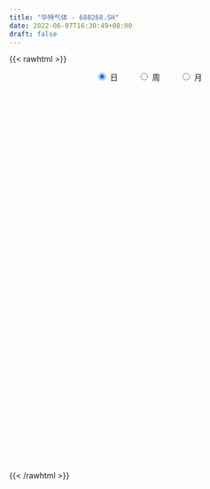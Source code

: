 ```yaml
---
title: "华特气体 - 688268.SH"
date: 2022-06-07T16:30:49+08:00
draft: false
---
```

{{< rawhtml >}}
    <div style="text-align: center">
        <label style="padding: 1rem;"><input style="margin-right: .5rem" type="radio" name="period" value="D" checked onclick="period_change(this)">日</label>
        <label style="padding: 1rem;"><input style="margin-right: .5rem" type="radio" name="period" value="W" onclick="period_change(this)">周</label>
        <label style="padding: 1rem;"><input style="margin-right: .5rem" type="radio" name="period" value="M" onclick="period_change(this)">月</label>
    </div>
    <div id="chart" style="height: 700px;"></div> 
    <script type="text/javascript">
        const D_v = [59624.97,86139.08,85617.58,109142.79,86610.8,77736.8,73186.37,72108.08,76529.94,66230.37,71259.37,61874.4,89964.42,90865.29,62637.31,46299.03,38509.21,42704.49,38442.72,38042.08,30542.4,38742.37,31007.19,35250.58,33314.17,31415.68,68686.22,64494.24,47045.8,40527.99,50850.26,44501.65,63375.93,45544.74,62690.97,67510.0,42919.37,59009.82,39311.47,50793.22,49465.23,54875.5,52438.51,26360.06,27487.31,25220.71,40188.43,23655.01,29164.43,15310.73,12086.04,22588.32,24970.13,37233.82,40632.18,30949.53,25808.12,18210.7,23735.22,20183.1,32754.67,32575.34,25336.96,19568.58,17061.06,12752.28,15538.43,11346.44,10906.17,21213.39,39242.92,21414.62,24244.8,15861.49,14066.78,10813.09,11617.44,8829.24,17601.93,13464.85,10887.37,15127.68,18256.9,11003.25,13849.52,21347.17,12181.12,21786.08,25397.17,12645.23,13514.81,17416.7,15747.56,13872.91,17522.18,16678.09,19220.91,20075.3,22195.07,14234.98,12987.84,14251.94,9669.71,8021.34,9464.1,10829.06,8520.08,8006.61,9101.32,7488.83,8232.87,8492.23,21286.16,15321.18,20799.25,12983.4,12983.37,21878.29,35477.19,19625.06,17216.54,9293.27,11283.92,9663.39,15343.64,9787.14,8044.85,6499.15,9953.81,10482.46,8487.37,7805.38,8312.57,8763.72,7632.47,16146.66,9358.25,8762.2,10353.7,6305.98,10029.28,8835.66,7014.25,5918.48,7692.49,12625.94,11296.03,7208.84,12507.33,9417.67,7143.0,7549.68,8838.7,10224.08,11826.11,7039.56,12082.77,10780.13,10410.23,11852.99,8911.38,7459.47,10378.12,10369.06,11915.6,27379.03,35493.6,28854.8,32788.22,17647.5,22383.58,16974.93,15551.38,15716.67,16831.93,9376.89,10794.93,7181.85,7258.99,6604.81,11704.97,12812.6,7848.47,6791.71,9190.2,15507.93,11692.33,13389.61,12288.19,10648.26,9631.72,7950.9,8833.38,16443.97,9087.03,10731.75,19171.99,12413.61,15043.62,18901.5,25638.57,29471.36,19951.54,11851.45,6801.54,7502.22,5197.55,5940.62,16221.94,12605.7,5842.79,7440.82,4923.27,7563.0,3286.88,13125.49,12009.11,12705.4,7919.81,7223.79,5407.4,5605.05,7007.72,3924.9,5486.09,4261.16,8417.68,9018.68,4953.22,10237.16,7144.63,14785.81,19520.34,13193.8,12147.93,7381.43,8809.95,8102.72,4357.57,3671.1,4305.28,6349.78,4603.33,6668.36,7494.81,6074.86,5244.76,6113.15,5544.26,6797.45,5117.95,21551.7,20434.4,21869.55,35595.45,23941.9,13083.61,13262.89,21513.97,14709.63,13175.18,12499.65,12633.49,13243.32,16422.85,30471.92,36540.6,35548.46,18844.3,29250.58,14321.67,14227.1,17770.16,14272.17,22645.67,22636.59,18994.0,17836.93,25473.4,26520.85,25065.94,19613.97,22582.51,20931.41,13041.97,11921.78,11920.6,13989.43,12498.05,17362.42,39710.09,26730.75,35827.93,51281.88,35516.35,45361.53,40123.77,39799.92,36695.15,29016.3,22056.97,20804.01,20376.48,20062.59,15910.8,19813.56,22351.32,13704.96,27975.21,16289.44,24021.85,17772.72,12572.77,20514.91,15770.76,12853.51,13659.75,11735.3,18891.26,27596.93,15948.18,16254.56,10713.15,7970.52,8753.09,6106.41,21501.36,10736.44,11208.03,8226.56,11711.18,10461.84,11494.66,9709.98,8755.79,12972.73,6957.78,9529.94,9346.34,7078.05,6341.94,7210.86,8249.89,4612.0,9056.55,9247.09,8152.17,7647.36,23312.82,16266.48,10900.4,10521.91,10638.36,13909.46,8577.67,10905.21,19200.25,16227.92,23398.82,11319.22,15061.93,13863.22,15080.37,20981.12,12916.27,13961.33,16244.49,9286.51,9707.67,10380.63,19700.4,10788.01,9017.23,9201.12,13301.74,8968.69,12460.64,6427.67,6041.41,6262.72,8718.98,8741.24,7431.47,5404.98,10198.66,6335.03,39433.64,31230.07,13115.1,8038.06,14228.92,8341.54,8307.4,4848.87,5479.7,6889.99,11197.54,4371.73,7041.81,6620.75,8820.22,7998.53,6159.5,4644.84,3335.17,4325.8,5218.74,9269.26,7172.45,4718.56,4743.81,5535.42,2204.98,4686.51,4756.11,17594.63,7116.14,5138.6,5308.35,6015.35,8412.01,4472.78,2623.2,8721.0,16098.01,8221.49,9370.41,13682.52,10098.2,6988.53,21183.27,22559.66,50267.4,43911.16,49515.22,30374.06,22692.24,27982.08,28023.21,14866.26,19848.2,19201.5,16095.08,13202.57,19930.23,22103.99,15367.98,22136.79,18361.29,24259.37,11680.76,12096.8,14567.92,15328.22,15027.42,10599.63,9066.29,11979.98,17355.49,12203.91,6928.54,6509.12,9905.41,7601.12,5928.44,5769.37,8231.33,5422.4,4508.04,3420.55,6538.99,4879.08,11022.62,5737.55,6393.88,6247.12,12054.72,6501.21,6094.36,6187.2,9705.45,13579.54,7277.34,5591.6,4663.16,10440.12,6641.84,5549.34,4300.03,5281.12,11867.18,6396.9,5256.07,5150.25,5137.1,5787.99,5325.83,14471.74,51813.12,37054.12]
const D_histogram = [0.0,0.4837378917,1.7445429307,2.4382605773,2.4793450632,2.0410257713,1.7698273434,1.7405570615,1.4692876905,0.8995799338,0.5580046954,0.5611238578,0.9792358307,1.1106405938,0.7249002107,0.3111990606,-0.1539329353,-0.2621680964,-0.617791961,-0.8601730964,-1.1573082154,-1.6549810654,-1.7322013102,-1.8627258664,-1.8464558812,-1.6690901806,-0.9214429968,-0.3052762331,-0.0220181301,0.1162763264,0.4063609786,0.4646598664,0.7679579119,0.6564205283,1.2847787487,1.4080071076,1.4710805463,1.7559104004,1.661745422,1.8238550194,1.6782794489,0.6384737644,-0.9100412633,-1.9296199549,-2.3747543791,-2.5485155391,-2.2258375655,-2.0090855043,-2.2535205379,-2.289798135,-2.1687025631,-1.6095873311,-1.0434399771,-0.3112849093,0.2485712174,0.3501539061,0.4264106661,0.3554652689,-0.0875469418,-0.2897877472,-0.2826303468,-0.0405726236,-0.2707865042,-0.4601319752,-0.4769557586,-0.5279052016,-0.6869909728,-0.7201542973,-0.7903510495,-0.9510305739,-1.344179848,-1.7317281376,-1.6498847245,-1.4709240363,-1.2766879547,-1.0533464798,-0.8727617555,-0.679228412,-0.3610937424,-0.2730004153,-0.2558689463,-0.4015925562,-0.2706937413,-0.0658321051,0.1505481416,0.5137097536,0.646166975,0.8878973806,1.1259865985,1.1661422205,1.0168472205,1.0568126574,0.8528820316,0.5252502209,0.1271282804,-0.0444298068,-0.2882492603,-0.1708055323,0.1724090783,0.3553972447,0.3879890641,0.3147880713,0.2645518909,0.2352073428,0.2614409511,0.1118550245,0.021752287,-0.1176530427,-0.2765552095,-0.3315037013,-0.269796741,-0.2014099265,-0.2117342846,-0.3124891337,-0.0574115824,0.0807076509,0.2306309014,0.3770150957,0.80365663,0.9031286068,0.7053866521,0.5898528961,0.5848027369,0.5802866862,0.4818457632,0.3656110068,0.2639049893,0.1434884,0.03711326,-0.0109350115,-0.0575338606,-0.1887186959,-0.2290435342,-0.1887233263,-0.1167706483,0.067867587,0.1199337,0.2026897549,0.2852034281,0.2483560236,0.0455253435,-0.0083043575,-0.100557633,-0.157583786,-0.2351304085,-0.4709093419,-0.5594975304,-0.6341495806,-0.4464572779,-0.377570146,-0.2799610901,-0.3296489415,-0.369386206,-0.4829245995,-0.3523171304,-0.1934282765,0.092084772,0.2937294871,0.4539033197,0.3859235474,0.2254887778,0.180927254,0.1043409562,-0.0217260685,0.0729113346,0.3798886717,0.7468389193,1.1859620574,1.3082800688,1.2839017745,1.1250854515,0.8590491446,0.7056380009,0.6113829556,0.2661066229,-0.0818035673,-0.4435726132,-0.4443318006,-0.4621861352,-0.565347204,-0.4689442845,-0.6247766381,-0.6827760101,-0.6218902961,-0.6024976475,-0.2800944606,-0.0814229677,0.0569083834,-0.0031239544,-0.0145777091,-0.0696163655,-0.1776472555,-0.0779755963,0.0996076948,0.227781699,0.2526546487,0.405544641,0.3833979891,0.2416180557,0.224465286,0.3636715326,0.3866232249,0.1476387016,-0.0161400188,-0.1037372088,-0.170665696,-0.2405254329,-0.2448325641,-0.160043711,-0.2219641553,-0.1953123429,-0.115373485,-0.0608460977,-0.1181396522,-0.1216323351,0.004144962,0.1660526789,0.2887716444,0.3849419728,0.3519778631,0.2811202518,0.1372549867,0.1061066248,0.0902003236,0.0627776947,0.0453857273,0.1391118485,0.1140975976,0.0463428974,0.114151483,0.1546236689,0.195909544,0.4067641481,0.4745189926,0.3637090181,0.2397699157,0.0484583218,-0.1745244445,-0.3031629244,-0.3537466425,-0.3315275534,-0.2845078706,-0.2052529321,-0.230733983,-0.1783246611,-0.1987751391,-0.2052935576,-0.2546005034,-0.2324731127,-0.1189770935,-0.063657846,0.1681461947,0.3818845463,0.6539113741,1.0462773529,1.0890651475,1.0145944006,0.9671370643,1.0051796015,0.7989652893,0.6477557185,0.5515122293,0.2541924106,0.028367003,-0.1325773098,0.1560204803,0.5749665521,0.6126363875,0.4781580574,0.4695694094,0.2948443103,0.2038031061,0.2633333338,0.0937914593,0.2099039291,0.1066533309,-0.052977286,0.0426171142,-0.0706874225,0.1296023066,0.2718684619,0.2343956478,0.1156903836,-0.2100676284,-0.4629755065,-0.5908152512,-0.7005014551,-0.7257306608,-0.6765400903,-0.5057983051,0.1781407936,0.5201551542,0.9912275468,1.2482032243,1.4421014307,1.9965510564,2.2181522443,1.9796091587,1.1575155469,0.7893347392,0.397051014,0.1261055734,0.0510659285,-0.2190074721,-0.4090434645,-0.2584978989,-0.4487024681,-0.6570560505,-1.1579265336,-1.2631370738,-0.9083830241,-0.5269183143,-0.3593825812,-0.0952187179,0.0429330331,-0.2026274763,-0.2388440595,-0.323923537,-0.5186703521,-1.4408488953,-2.0015294782,-2.2818929739,-2.2403021622,-2.0316432069,-1.7635056722,-1.557469672,-0.9585431427,-0.5912106225,-0.183367082,0.2186952533,0.2432853142,0.5099865268,0.3465941835,0.3221777987,0.3407421265,-0.034785912,-0.3963275571,-0.7432867668,-0.9795371027,-1.0551988686,-1.1304110021,-1.2632779754,-1.2316226983,-1.0554952384,-0.7816027325,-0.7493798271,-0.6350392857,-0.4967498969,-0.5863305321,-0.3461962305,-0.1868944875,-0.0804383267,-0.1982114274,-0.4179926288,-0.4620456648,-0.4870434051,-0.3840817203,-0.2041632153,0.2715710461,0.5421221143,0.8243650918,1.1802247563,1.4670692458,1.8250164915,1.9518878509,1.8921932892,1.6524762849,1.5212375556,1.3816313705,1.313063956,1.5614871933,1.5931519294,1.354753922,0.9450080988,0.8932759427,0.7271057744,0.5026435371,0.2765167276,-0.0306889594,-0.3233995387,-0.7249604941,-1.2167163008,-1.3503558322,-1.4543063819,-1.4957848199,-1.3910532986,-0.278025556,0.187161385,0.5641826704,0.624300873,0.5590735091,0.4397632394,0.4054024259,0.3492205222,-0.0146031741,-0.1507321577,0.0567006703,0.0727986661,0.2870502087,0.3908912434,0.3974966662,0.2838303747,0.0905191211,-0.1823516194,-0.4788815741,-0.8655020435,-1.1102128121,-1.2027555392,-1.100432284,-1.0128437467,-0.9316682922,-0.7813394813,-0.8043646309,-0.8998191732,-1.0585051899,-1.0725082934,-0.8324660847,-0.8548650014,-0.8056998599,-0.6990190087,-0.5743274917,-0.4582528279,-0.3685738314,-0.353545209,-0.235316509,-0.2022933299,-0.1767203114,-0.0463501496,-0.088681866,-0.0351747339,0.2492616153,0.678915599,1.1665841518,1.3381981079,1.6985292532,1.5934269659,1.3618511326,1.2349001833,0.7976513759,0.3408177486,0.1195180931,-0.2063918957,-0.4724626139,-0.7191877171,-0.695430976,-1.1010496581,-1.1904243789,-1.0237691685,-1.0227688176,-0.7219059609,-0.5765205987,-0.4136392905,-0.180379055,0.0092335422,0.199180216,0.2225717158,0.1825939869,-0.006465552,0.1287537405,0.0463043859,-0.1185810875,-0.2062448759,-0.4701856436,-0.5629477126,-0.62332091,-0.5854175395,-0.6276060296,-0.5778681843,-0.467335718,-0.4223448819,-0.5532090717,-0.6585394648,-0.888900211,-0.9895199879,-0.8123903826,-0.7825895761,-0.335007,0.010947301,0.1722960823,0.4171324167,0.7496512789,1.0975664033,1.3316453061,1.4739625657,1.537734614,1.6832743551,1.7275615084,1.6427760059,1.5416083046,1.4338768293,1.3071799049,1.0471755181,0.7435776799,0.5328139693,0.456441453,0.4174882069,0.3762756691,0.6361692453,1.2477675732,1.2280366193]
const D_fast = [0.0,0.6046723647,2.3016131363,3.6048959273,4.2658166789,4.3377538298,4.5090122377,4.9148812213,5.0109337729,4.6661209996,4.4640469351,4.6074470619,5.2703679925,5.679432904,5.4749175737,5.1390161886,4.6354009589,4.4616237737,3.9515519189,3.4941275094,2.9076653366,1.9962472202,1.4859766478,0.889770625,0.44442664,0.2045197954,0.72180623,1.2616539354,1.5394075059,1.706771044,2.0984459408,2.2729097952,2.7681973187,2.8207650671,3.7703179747,4.2455481105,4.6763916858,5.40019914,5.7214705171,6.3395438694,6.6135381611,5.7333509177,3.9573255741,2.4553418938,1.4165188749,0.6056288301,0.3718474123,0.0863280974,-0.7214870706,-1.3302142015,-1.7512942704,-1.5945758711,-1.2892885114,-0.634954671,-0.0129557399,0.1761654253,0.3590248519,0.3769457718,-0.0879531743,-0.3626409164,-0.4261411028,-0.1942265354,-0.4921370421,-0.7965155069,-0.93257823,-1.1155039734,-1.4463374877,-1.6595393866,-1.9273239012,-2.325761069,-3.0549553052,-3.8754356292,-4.2060633972,-4.3948337181,-4.5197696251,-4.5597647702,-4.5973704848,-4.5736442442,-4.3457830103,-4.3259397869,-4.3727755546,-4.6188973035,-4.5556719239,-4.3672683139,-4.1132510319,-3.6216619815,-3.3276630163,-2.8639582656,-2.3443723981,-2.012681221,-1.9077644159,-1.6035958146,-1.5943059325,-1.790625188,-2.1569650584,-2.3396305972,-2.6555123659,-2.5807700209,-2.1944531407,-1.9226156631,-1.7930265777,-1.7875305527,-1.7716287603,-1.7421714728,-1.6505776267,-1.7721997972,-1.8568644629,-2.0256830534,-2.2537240224,-2.3915484396,-2.3972906645,-2.3792563317,-2.4425142609,-2.6213913934,-2.3806667377,-2.2223705917,-2.0147896158,-1.7741516476,-1.1465959558,-0.8213418274,-0.842737119,-0.810807651,-0.6696571259,-0.5291015051,-0.5070809873,-0.5319129921,-0.5676427622,-0.6521872515,-0.7492840765,-0.8000661009,-0.8610484151,-1.0394129244,-1.1369986462,-1.1438592699,-1.101099254,-0.8994941219,-0.8174445839,-0.6840160902,-0.53020156,-0.5049599587,-0.6964093029,-0.7523150933,-0.869707777,-0.9661298765,-1.1024591012,-1.45596537,-1.6844279412,-1.9176173864,-1.8415394032,-1.8670448078,-1.8394260245,-1.9715261113,-2.1036099273,-2.3378794706,-2.2953512841,-2.1848194994,-1.8762852578,-1.601208171,-1.3275585085,-1.2990573938,-1.4031199691,-1.4024496794,-1.4529507381,-1.5844492799,-1.4715840432,-1.0696345381,-0.5159745607,0.2196390917,0.6690271204,0.9656242697,1.0880793095,1.0368052887,1.0598036452,1.1183943389,0.8396446619,0.4712835798,-0.0013786193,-0.1132207569,-0.2466216252,-0.491119495,-0.5119526466,-0.8239791598,-1.0526725343,-1.1472593944,-1.2784911577,-1.0261115858,-0.8477958348,-0.6952373879,-0.7560507143,-0.7711488963,-0.8435916441,-0.996034348,-0.9158565878,-0.713371373,-0.528251944,-0.4402153322,-0.1859391796,-0.1122363343,-0.1936117537,-0.1546482019,0.0754759278,0.1950834264,-0.0069914216,-0.1748051466,-0.2883366389,-0.3979315501,-0.5279226452,-0.5934379175,-0.5486599921,-0.6660714752,-0.6882477486,-0.6371522619,-0.597836399,-0.6846648665,-0.7185656332,-0.5917520956,-0.3883312089,-0.1934193324,-0.0010135108,0.0540168453,0.053439297,-0.0561122215,-0.0607339271,-0.0540901475,-0.0658183527,-0.0718638883,0.056640195,0.0601503436,0.0039813677,0.1003278241,0.1794559272,0.2697191883,0.5822648294,0.768649422,0.748766702,0.6847700786,0.5055730651,0.2389591877,0.0345299767,-0.104490402,-0.1651532012,-0.189260486,-0.1613187806,-0.2444833273,-0.2366551707,-0.3067994335,-0.3646412413,-0.477598313,-0.5135892004,-0.4298374546,-0.3904326686,-0.1165920793,0.1926174089,0.6281220803,1.2820573973,1.5971114788,1.7762893321,1.9706162618,2.2599536994,2.2534807095,2.2642100684,2.3058446365,2.0720729205,1.8533392635,1.6592506233,1.9868535335,2.5495412433,2.7403701756,2.7254313598,2.8342350642,2.7332210426,2.693130615,2.8184941761,2.6724001664,2.8409886185,2.7644013531,2.5915264146,2.6977750934,2.5667987011,2.7994890068,3.0097222776,3.0308483755,2.9410657072,2.562790788,2.1941390333,1.9185954758,1.6337839082,1.4271220372,1.3071775852,1.3514697941,2.0799440912,2.5519972404,3.2708765197,3.8399030033,4.3943265673,5.4479139571,6.2240532061,6.4804124102,5.9476976851,5.7768505621,5.4838295905,5.2444105433,5.1821373804,4.8573121118,4.5650152533,4.6509363442,4.3485561579,3.9759385629,3.1855864464,2.7645916378,2.8922499315,3.1419850626,3.2196751504,3.4600343343,3.6089193435,3.3127019651,3.216774367,3.0507140053,2.7262996022,1.4439088351,0.3828458827,-0.4679908565,-0.9864755854,-1.2857274318,-1.4584663152,-1.641797733,-1.2825069893,-1.0629771247,-0.7009753547,-0.2442392061,-0.1588278167,0.2353700276,0.1586262301,0.214754295,0.3185041544,-0.065720362,-0.5263438964,-1.0591247978,-1.5402594094,-1.8797208925,-2.2375357765,-2.6862222437,-2.9624726411,-3.0502189908,-2.971727168,-3.1268492194,-3.1712684994,-3.1571665849,-3.3933298531,-3.2397446091,-3.127166488,-3.0408199088,-3.2081458664,-3.532425225,-3.6919896771,-3.8387482687,-3.831807014,-3.7029293129,-3.1593022899,-2.7532206931,-2.2648864427,-1.6139705891,-0.9603587882,-0.1461574195,0.4686859026,0.8820396632,1.0554417301,1.3045123897,1.5103140473,1.7700126218,2.4088076574,2.8387603758,2.9390508489,2.7655570504,2.93714388,2.9527501553,2.8539488022,2.6969511746,2.3820732478,2.0085127839,1.4257117049,0.629776823,0.1585483335,-0.3089788116,-0.7244034545,-0.9674352579,0.0760860956,0.588063383,1.1061303359,1.3223237567,1.3968647701,1.3874953103,1.4544851032,1.4856083301,1.1181338403,0.9443218173,1.1659298128,1.2002274752,1.48624157,1.6878054155,1.7937850048,1.751076307,1.5803948336,1.2619361883,0.8456858401,0.2426898598,-0.2795741119,-0.6728057237,-0.8455905395,-1.0112129389,-1.1629545574,-1.2079606168,-1.4320769241,-1.7524862598,-2.1757985739,-2.4579287508,-2.4260030632,-2.6621182303,-2.8143780538,-2.8824519547,-2.9013423107,-2.8998308539,-2.9022953153,-2.9756529951,-2.9162534224,-2.9338035757,-2.9524106351,-2.8336280106,-2.8981301936,-2.853416745,-2.5066649919,-1.9072821085,-1.1279675177,-0.6218040346,0.163159424,0.4564138781,0.565300828,0.7470749245,0.5092389611,0.1376097709,-0.0538103613,-0.431318324,-0.8155046956,-1.2420267282,-1.3921277311,-2.0730088276,-2.4599896431,-2.5492767249,-2.8039685784,-2.683582212,-2.6823269994,-2.6228555138,-2.434690042,-2.2427690594,-2.0030273316,-1.9239929028,-1.918322135,-2.1089980618,-1.9415903343,-2.0124635923,-2.2069943376,-2.346219345,-2.7277065236,-2.9612055207,-3.1774089456,-3.28585996,-3.4849499575,-3.5796791583,-3.5859806215,-3.6465760059,-3.9157424636,-4.1857077229,-4.6382935219,-4.9862932957,-5.0122612861,-5.1781078736,-4.8142770475,-4.4655859212,-4.2611631194,-3.9120436807,-3.3921119988,-2.7698052737,-2.2028150443,-1.6920071433,-1.2438014415,-0.6774431116,-0.2012655813,0.1246429178,0.4088772927,0.6596150246,0.8597130764,0.8615025691,0.743799151,0.6662389327,0.7039767796,0.7693955852,0.8222519647,1.2411878522,2.1647280734,2.4520062744]
const D_slow = [0.0,0.1209344729,0.5570702056,1.1666353499,1.7864716157,2.2967280585,2.7391848944,3.1743241598,3.5416460824,3.7665410658,3.9060422397,4.0463232041,4.2911321618,4.5687923102,4.7500173629,4.8278171281,4.7893338942,4.7237918701,4.5693438799,4.3543006058,4.064973552,3.6512282856,3.218177958,2.7524964914,2.2908825211,1.873609976,1.6432492268,1.5669301685,1.561425636,1.5904947176,1.6920849622,1.8082499288,2.0002394068,2.1643445389,2.485539226,2.8375410029,3.2053111395,3.6442887396,4.0597250951,4.51568885,4.9352587122,5.0948771533,4.8673668375,4.3849618487,3.791273254,3.1541443692,2.5976849778,2.0954136017,1.5320334673,0.9595839335,0.4174082927,0.01501146,-0.2458485343,-0.3236697616,-0.2615269573,-0.1739884808,-0.0673858143,0.021480503,-0.0004062325,-0.0728531693,-0.143510756,-0.1536539119,-0.2213505379,-0.3363835317,-0.4556224714,-0.5875987718,-0.759346515,-0.9393850893,-1.1369728517,-1.3747304951,-1.7107754571,-2.1437074916,-2.5561786727,-2.9239096818,-3.2430816704,-3.5064182904,-3.7246087292,-3.8944158322,-3.9846892678,-4.0529393717,-4.1169066082,-4.2173047473,-4.2849781826,-4.3014362089,-4.2637991735,-4.1353717351,-3.9738299913,-3.7518556462,-3.4703589966,-3.1788234415,-2.9246116363,-2.660408472,-2.4471879641,-2.3158754089,-2.2840933388,-2.2952007905,-2.3672631055,-2.4099644886,-2.366862219,-2.2780129079,-2.1810156418,-2.102318624,-2.0361806513,-1.9773788156,-1.9120185778,-1.8840548217,-1.8786167499,-1.9080300106,-1.977168813,-2.0600447383,-2.1274939235,-2.1778464052,-2.2307799763,-2.3089022597,-2.3232551553,-2.3030782426,-2.2454205172,-2.1511667433,-1.9502525858,-1.7244704341,-1.5481237711,-1.4006605471,-1.2544598628,-1.1093881913,-0.9889267505,-0.8975239988,-0.8315477515,-0.7956756515,-0.7863973365,-0.7891310894,-0.8035145545,-0.8506942285,-0.907955112,-0.9551359436,-0.9843286057,-0.9673617089,-0.9373782839,-0.8867058452,-0.8154049881,-0.7533159823,-0.7419346464,-0.7440107358,-0.769150144,-0.8085460905,-0.8673286926,-0.9850560281,-1.1249304107,-1.2834678059,-1.3950821253,-1.4894746618,-1.5594649344,-1.6418771697,-1.7342237213,-1.8549548711,-1.9430341537,-1.9913912229,-1.9683700298,-1.8949376581,-1.7814618282,-1.6849809413,-1.6286087468,-1.5833769333,-1.5572916943,-1.5627232114,-1.5444953778,-1.4495232098,-1.26281348,-0.9663229657,-0.6392529485,-0.3182775048,-0.037006142,0.1777561442,0.3541656444,0.5070113833,0.573538039,0.5530871472,0.4421939939,0.3311110437,0.2155645099,0.0742277089,-0.0430083622,-0.1992025217,-0.3698965242,-0.5253690983,-0.6759935101,-0.7460171253,-0.7663728672,-0.7521457713,-0.7529267599,-0.7565711872,-0.7739752786,-0.8183870925,-0.8378809915,-0.8129790678,-0.7560336431,-0.6928699809,-0.5914838206,-0.4956343234,-0.4352298094,-0.3791134879,-0.2881956048,-0.1915397986,-0.1546301232,-0.1586651278,-0.1845994301,-0.2272658541,-0.2873972123,-0.3486053533,-0.3886162811,-0.4441073199,-0.4929354056,-0.5217787769,-0.5369903013,-0.5665252144,-0.5969332981,-0.5958970576,-0.5543838879,-0.4821909768,-0.3859554836,-0.2979610178,-0.2276809549,-0.1933672082,-0.166840552,-0.1442904711,-0.1285960474,-0.1172496156,-0.0824716535,-0.053947254,-0.0423615297,-0.0138236589,0.0248322583,0.0738096443,0.1755006813,0.2941304295,0.385057684,0.4450001629,0.4571147434,0.4134836322,0.3376929011,0.2492562405,0.1663743522,0.0952473845,0.0439341515,-0.0137493443,-0.0583305095,-0.1080242943,-0.1593476837,-0.2229978096,-0.2811160877,-0.3108603611,-0.3267748226,-0.2847382739,-0.1892671374,-0.0257892938,0.2357800444,0.5080463313,0.7616949314,1.0034791975,1.2547740979,1.4545154202,1.6164543498,1.7543324072,1.8178805098,1.8249722606,1.7918279331,1.8308330532,1.9745746912,2.1277337881,2.2472733024,2.3646656548,2.4383767323,2.4893275089,2.5551608423,2.5786087072,2.6310846894,2.6577480222,2.6445037006,2.6551579792,2.6374861236,2.6698867002,2.7378538157,2.7964527277,2.8253753236,2.7728584165,2.6571145398,2.509410727,2.3342853633,2.1528526981,1.9837176755,1.8572680992,1.9018032976,2.0318420862,2.2796489729,2.5916997789,2.9522251366,3.4513629007,4.0059009618,4.5008032515,4.7901821382,4.987515823,5.0867785765,5.1183049698,5.131071452,5.0763195839,4.9740587178,4.9094342431,4.797258626,4.6329946134,4.34351298,4.0277287116,3.8006329555,3.668903377,3.5790577317,3.5552530522,3.5659863105,3.5153294414,3.4556184265,3.3746375423,3.2449699542,2.8847577304,2.3843753609,1.8139021174,1.2538265768,0.7459157751,0.305039357,-0.084328061,-0.3239638466,-0.4717665023,-0.5176082728,-0.4629344594,-0.4021131309,-0.2746164992,-0.1879679533,-0.1074235037,-0.022237972,-0.03093445,-0.1300163393,-0.315838031,-0.5607223067,-0.8245220238,-1.1071247744,-1.4229442682,-1.7308499428,-1.9947237524,-2.1901244355,-2.3774693923,-2.5362292137,-2.6604166879,-2.806999321,-2.8935483786,-2.9402720005,-2.9603815822,-3.009934439,-3.1144325962,-3.2299440124,-3.3517048636,-3.4477252937,-3.4987660975,-3.430873336,-3.2953428074,-3.0892515345,-2.7941953454,-2.427428034,-1.9711739111,-1.4832019483,-1.010153626,-0.5970345548,-0.2167251659,0.1286826767,0.4569486657,0.8473204641,1.2456084464,1.5842969269,1.8205489516,2.0438679373,2.2256443809,2.3513052651,2.420434447,2.4127622072,2.3319123225,2.150672199,1.8464931238,1.5089041657,1.1453275703,0.7713813653,0.4236180407,0.3541116517,0.4009019979,0.5419476655,0.6980228838,0.837791261,0.9477320709,1.0490826774,1.1363878079,1.1327370144,1.095053975,1.1092291425,1.1274288091,1.1991913612,1.2969141721,1.3962883386,1.4672459323,1.4898757126,1.4442878077,1.3245674142,1.1081919033,0.8306387003,0.5299498155,0.2548417445,0.0016308078,-0.2312862652,-0.4266211355,-0.6277122933,-0.8526670866,-1.117293384,-1.3854204574,-1.5935369786,-1.8072532289,-2.0086781939,-2.1834329461,-2.327014819,-2.441578026,-2.5337214838,-2.6221077861,-2.6809369133,-2.7315102458,-2.7756903237,-2.7872778611,-2.8094483276,-2.8182420111,-2.7559266072,-2.5861977075,-2.2945516695,-1.9600021425,-1.5353698292,-1.1370130878,-0.7965503046,-0.4878252588,-0.2884124148,-0.2032079777,-0.1733284544,-0.2249264283,-0.3430420818,-0.522839011,-0.6966967551,-0.9719591696,-1.2695652643,-1.5255075564,-1.7811997608,-1.961676251,-2.1058064007,-2.2092162233,-2.2543109871,-2.2520026015,-2.2022075475,-2.1465646186,-2.1009161219,-2.1025325099,-2.0703440747,-2.0587679783,-2.0884132501,-2.1399744691,-2.25752088,-2.3982578081,-2.5540880356,-2.7004424205,-2.8573439279,-3.001810974,-3.1186449035,-3.224231124,-3.3625333919,-3.5271682581,-3.7493933109,-3.9967733078,-4.1998709035,-4.3955182975,-4.4792700475,-4.4765332222,-4.4334592017,-4.3291760975,-4.1417632778,-3.8673716769,-3.5344603504,-3.165969709,-2.7815360555,-2.3607174667,-1.9288270896,-1.5181330881,-1.132731012,-0.7742618047,-0.4474668284,-0.1856729489,0.000221471,0.1334249634,0.2475353266,0.3519073783,0.4459762956,0.6050186069,0.9169605002,1.223969655]
const D_data = [['2020-05-15', 70.3, 69.5, 68.33, 73.3],['2020-05-18', 72.27, 77.08, 70.0, 82.8],['2020-05-19', 77.5, 92.5, 75.73, 92.5],['2020-05-20', 94.59, 92.5, 88.0, 101.75],['2020-05-21', 93.01, 88.5, 84.25, 94.01],['2020-05-22', 85.4, 83.52, 80.21, 87.74],['2020-05-25', 82.9, 85.58, 82.31, 89.59],['2020-05-26', 85.0, 89.63, 84.61, 91.8],['2020-05-27', 87.98, 87.55, 85.6, 94.58],['2020-05-28', 85.57, 83.0, 79.51, 85.65],['2020-05-29', 81.21, 84.52, 80.52, 91.02],['2020-06-01', 85.78, 88.94, 84.6, 90.99],['2020-06-02', 90.52, 96.5, 88.3, 101.76],['2020-06-03', 94.1, 95.87, 93.2, 104.87],['2020-06-04', 94.02, 90.1, 88.61, 97.3],['2020-06-05', 89.05, 88.68, 86.8, 92.8],['2020-06-08', 89.2, 86.4, 85.8, 91.6],['2020-06-09', 86.08, 89.83, 85.23, 89.96],['2020-06-10', 88.22, 85.78, 84.8, 88.61],['2020-06-11', 86.2, 85.62, 85.58, 89.24],['2020-06-12', 82.0, 83.26, 81.6, 84.43],['2020-06-15', 82.14, 78.01, 78.01, 82.88],['2020-06-16', 79.37, 80.85, 79.37, 82.49],['2020-06-17', 81.0, 78.6, 76.8, 81.06],['2020-06-18', 78.6, 79.0, 78.0, 81.98],['2020-06-19', 78.65, 80.43, 78.0, 81.97],['2020-06-22', 82.0, 89.3, 81.85, 92.42],['2020-06-23', 89.01, 91.09, 87.55, 94.94],['2020-06-24', 90.02, 89.45, 89.05, 93.97],['2020-06-29', 88.78, 89.04, 86.71, 92.38],['2020-06-30', 91.65, 92.55, 91.0, 95.88],['2020-07-01', 91.18, 91.19, 88.54, 93.92],['2020-07-02', 91.86, 96.01, 91.79, 97.59],['2020-07-03', 95.94, 92.2, 90.22, 96.0],['2020-07-06', 92.9, 103.99, 92.86, 105.52],['2020-07-07', 105.48, 101.16, 101.0, 109.99],['2020-07-08', 100.1, 102.5, 98.5, 103.93],['2020-07-09', 101.0, 108.01, 100.2, 112.61],['2020-07-10', 105.79, 105.7, 103.29, 108.47],['2020-07-13', 104.5, 111.11, 104.1, 114.25],['2020-07-14', 108.45, 109.38, 101.81, 112.9],['2020-07-15', 108.0, 96.6, 95.0, 110.0],['2020-07-16', 96.17, 83.8, 81.68, 96.17],['2020-07-17', 84.4, 82.98, 81.83, 86.58],['2020-07-20', 84.4, 85.06, 79.28, 85.6],['2020-07-21', 85.5, 85.3, 84.3, 88.0],['2020-07-22', 83.99, 90.42, 83.4, 91.26],['2020-07-23', 88.95, 89.19, 87.0, 90.89],['2020-07-24', 88.32, 81.88, 81.68, 89.74],['2020-07-27', 82.51, 82.08, 80.5, 84.5],['2020-07-28', 83.7, 82.59, 81.52, 84.48],['2020-07-29', 82.28, 88.44, 82.03, 89.39],['2020-07-30', 88.88, 90.5, 86.9, 93.42],['2020-07-31', 90.06, 95.52, 90.0, 97.53],['2020-08-03', 97.5, 96.8, 93.93, 100.85],['2020-08-04', 96.66, 93.06, 90.14, 96.66],['2020-08-05', 97.57, 93.52, 93.07, 98.5],['2020-08-06', 91.5, 92.0, 90.43, 93.84],['2020-08-07', 91.06, 86.05, 84.0, 92.0],['2020-08-10', 84.44, 87.16, 83.22, 89.44],['2020-08-11', 86.5, 89.01, 86.34, 93.14],['2020-08-12', 89.0, 92.48, 87.5, 93.89],['2020-08-13', 92.66, 86.44, 85.7, 93.27],['2020-08-14', 85.05, 85.48, 83.48, 87.0],['2020-08-17', 86.5, 86.65, 84.88, 86.8],['2020-08-18', 87.04, 85.56, 85.05, 87.08],['2020-08-19', 85.69, 83.05, 83.03, 85.77],['2020-08-20', 82.2, 83.42, 81.58, 85.68],['2020-08-21', 84.35, 81.92, 81.2, 85.37],['2020-08-24', 82.59, 79.28, 78.78, 82.78],['2020-08-25', 79.9, 73.72, 72.6, 80.19],['2020-08-26', 72.9, 70.16, 69.9, 73.95],['2020-08-27', 70.47, 73.52, 69.22, 75.5],['2020-08-28', 72.5, 73.8, 72.04, 74.8],['2020-08-31', 75.0, 73.46, 73.18, 75.5],['2020-09-01', 72.89, 73.54, 71.6, 74.47],['2020-09-02', 73.41, 72.81, 71.68, 73.85],['2020-09-03', 72.79, 72.82, 71.71, 73.86],['2020-09-04', 72.59, 74.79, 71.92, 76.5],['2020-09-07', 74.77, 72.18, 71.8, 75.02],['2020-09-08', 72.01, 70.78, 69.99, 72.5],['2020-09-09', 69.5, 67.53, 66.06, 69.92],['2020-09-10', 68.04, 70.08, 68.04, 71.86],['2020-09-11', 70.08, 71.17, 68.72, 71.58],['2020-09-14', 74.0, 71.88, 71.66, 74.5],['2020-09-15', 72.46, 74.96, 71.0, 76.56],['2020-09-16', 74.31, 73.3, 72.93, 75.38],['2020-09-17', 73.21, 75.75, 72.21, 76.88],['2020-09-18', 77.5, 77.3, 76.6, 79.98],['2020-09-21', 77.5, 76.02, 76.0, 78.22],['2020-09-22', 75.77, 73.79, 73.73, 76.45],['2020-09-23', 74.15, 76.3, 74.01, 77.28],['2020-09-24', 75.7, 73.2, 72.88, 76.05],['2020-09-25', 73.7, 70.42, 70.0, 73.7],['2020-09-28', 70.42, 67.5, 67.03, 70.94],['2020-09-29', 68.23, 68.5, 68.04, 70.35],['2020-09-30', 69.5, 66.0, 65.5, 69.5],['2020-10-09', 67.42, 69.66, 67.42, 70.7],['2020-10-12', 70.88, 73.4, 69.68, 74.19],['2020-10-13', 73.57, 72.7, 72.0, 73.65],['2020-10-14', 72.7, 71.38, 70.84, 73.38],['2020-10-15', 71.68, 69.92, 69.56, 73.18],['2020-10-16', 70.55, 69.81, 68.5, 70.87],['2020-10-19', 70.5, 69.77, 69.26, 71.45],['2020-10-20', 70.0, 70.38, 67.5, 70.38],['2020-10-21', 69.92, 67.72, 67.29, 70.35],['2020-10-22', 66.95, 67.6, 66.01, 68.68],['2020-10-23', 66.6, 66.05, 65.6, 68.21],['2020-10-26', 65.8, 64.56, 64.02, 66.46],['2020-10-27', 64.39, 64.75, 63.26, 65.15],['2020-10-28', 64.76, 65.69, 63.22, 65.9],['2020-10-29', 64.02, 65.63, 64.02, 65.9],['2020-10-30', 66.3, 64.32, 64.27, 68.77],['2020-11-02', 64.07, 62.35, 61.28, 65.5],['2020-11-03', 62.82, 66.75, 62.8, 66.99],['2020-11-04', 67.27, 66.03, 65.5, 67.55],['2020-11-05', 67.55, 66.76, 65.68, 68.7],['2020-11-06', 66.99, 67.45, 66.17, 69.44],['2020-11-09', 69.0, 72.7, 68.4, 73.72],['2020-11-10', 72.0, 70.45, 70.1, 72.65],['2020-11-11', 70.22, 66.87, 66.8, 71.5],['2020-11-12', 67.83, 67.36, 66.63, 68.45],['2020-11-13', 67.07, 68.7, 66.1, 69.19],['2020-11-16', 68.9, 68.98, 67.81, 69.97],['2020-11-17', 68.98, 67.8, 65.56, 68.98],['2020-11-18', 67.5, 67.2, 66.76, 68.99],['2020-11-19', 67.5, 66.92, 66.35, 68.5],['2020-11-20', 66.93, 66.13, 65.82, 67.15],['2020-11-23', 65.65, 65.65, 64.52, 66.2],['2020-11-24', 65.57, 65.86, 64.8, 67.08],['2020-11-25', 65.8, 65.48, 65.4, 66.93],['2020-11-26', 65.18, 63.72, 63.56, 65.58],['2020-11-27', 63.72, 64.1, 63.3, 65.18],['2020-11-30', 64.35, 64.81, 63.82, 65.9],['2020-12-01', 64.5, 65.25, 64.2, 65.75],['2020-12-02', 65.25, 67.2, 65.25, 68.39],['2020-12-03', 67.29, 66.12, 65.95, 68.68],['2020-12-04', 66.5, 66.87, 65.68, 67.99],['2020-12-07', 67.96, 67.39, 66.8, 68.47],['2020-12-08', 67.01, 66.12, 66.0, 68.1],['2020-12-09', 66.15, 63.4, 63.0, 67.19],['2020-12-10', 63.5, 64.48, 62.57, 65.0],['2020-12-11', 64.13, 63.45, 62.86, 65.19],['2020-12-14', 63.52, 63.27, 62.12, 64.59],['2020-12-15', 63.2, 62.37, 61.66, 63.38],['2020-12-16', 62.15, 59.12, 58.91, 62.22],['2020-12-17', 58.5, 59.52, 56.8, 59.97],['2020-12-18', 59.99, 58.6, 58.0, 60.9],['2020-12-21', 58.59, 61.57, 58.2, 61.88],['2020-12-22', 61.11, 60.24, 60.07, 62.39],['2020-12-23', 60.08, 60.57, 59.18, 61.3],['2020-12-24', 61.25, 58.38, 58.32, 61.25],['2020-12-25', 58.29, 57.74, 56.8, 59.26],['2020-12-28', 57.74, 55.8, 55.14, 57.74],['2020-12-29', 56.0, 58.3, 55.8, 59.45],['2020-12-30', 58.19, 58.94, 57.26, 59.5],['2020-12-31', 58.94, 61.41, 58.67, 62.07],['2021-01-04', 61.29, 61.56, 60.79, 62.37],['2021-01-05', 61.72, 62.06, 60.98, 62.8],['2021-01-06', 62.0, 59.54, 59.01, 62.68],['2021-01-07', 59.24, 57.77, 57.26, 60.01],['2021-01-08', 57.89, 58.6, 55.55, 59.0],['2021-01-11', 58.6, 57.76, 57.38, 60.2],['2021-01-12', 57.76, 56.4, 55.8, 57.76],['2021-01-13', 56.08, 58.88, 56.05, 58.88],['2021-01-14', 58.46, 62.6, 58.1, 64.29],['2021-01-15', 64.4, 65.44, 63.1, 67.6],['2021-01-18', 66.0, 69.15, 65.63, 69.87],['2021-01-19', 69.1, 67.59, 67.06, 73.3],['2021-01-20', 67.8, 66.99, 66.45, 69.59],['2021-01-21', 68.1, 65.75, 65.66, 69.12],['2021-01-22', 65.7, 64.06, 63.88, 66.48],['2021-01-25', 63.81, 65.0, 62.0, 65.56],['2021-01-26', 65.01, 65.66, 64.51, 67.74],['2021-01-27', 64.0, 61.75, 61.7, 65.28],['2021-01-28', 60.57, 59.99, 59.81, 62.58],['2021-01-29', 60.96, 57.75, 56.8, 61.4],['2021-02-01', 58.17, 60.99, 58.17, 61.46],['2021-02-02', 61.59, 60.4, 59.0, 61.79],['2021-02-03', 59.99, 58.61, 58.15, 61.0],['2021-02-04', 58.03, 60.68, 57.21, 62.12],['2021-02-05', 61.0, 56.9, 56.88, 61.6],['2021-02-08', 56.8, 56.98, 55.26, 58.8],['2021-02-09', 56.71, 57.89, 56.21, 58.67],['2021-02-10', 57.89, 57.01, 56.25, 58.34],['2021-02-18', 58.0, 61.28, 57.9, 62.5],['2021-02-19', 61.77, 60.89, 60.08, 62.8],['2021-02-22', 61.74, 60.93, 60.39, 62.46],['2021-02-23', 60.0, 58.57, 58.5, 60.9],['2021-02-24', 58.82, 58.87, 58.59, 60.3],['2021-02-25', 59.3, 58.0, 57.21, 59.49],['2021-02-26', 56.52, 56.68, 56.49, 58.15],['2021-03-01', 57.26, 59.04, 56.72, 59.24],['2021-03-02', 59.99, 60.66, 59.62, 61.96],['2021-03-03', 60.74, 60.89, 60.08, 61.45],['2021-03-04', 61.5, 60.1, 59.87, 62.39],['2021-03-05', 59.5, 62.36, 59.4, 62.77],['2021-03-08', 62.7, 60.76, 60.22, 62.89],['2021-03-09', 60.5, 59.0, 58.09, 62.6],['2021-03-10', 60.0, 60.26, 58.52, 62.57],['2021-03-11', 61.15, 62.74, 60.51, 63.8],['2021-03-12', 64.8, 61.99, 61.2, 66.54],['2021-03-15', 60.98, 58.31, 58.07, 61.0],['2021-03-16', 58.5, 58.19, 56.7, 59.5],['2021-03-17', 57.94, 58.39, 57.2, 59.06],['2021-03-18', 58.39, 58.09, 57.55, 58.98],['2021-03-19', 57.51, 57.48, 57.18, 58.4],['2021-03-22', 57.0, 57.86, 57.0, 58.1],['2021-03-23', 58.83, 58.98, 58.5, 61.38],['2021-03-24', 58.7, 56.99, 56.08, 58.8],['2021-03-25', 56.59, 57.77, 56.39, 57.94],['2021-03-26', 57.76, 58.53, 57.23, 58.89],['2021-03-29', 58.54, 58.43, 58.1, 59.58],['2021-03-30', 58.16, 56.87, 56.7, 58.42],['2021-03-31', 56.84, 57.2, 56.41, 57.59],['2021-04-01', 57.47, 59.02, 56.65, 59.91],['2021-04-02', 59.33, 60.24, 59.33, 60.97],['2021-04-06', 60.61, 60.63, 59.35, 62.34],['2021-04-07', 60.71, 61.1, 59.7, 61.49],['2021-04-08', 61.16, 59.9, 59.88, 61.63],['2021-04-09', 60.1, 59.36, 59.04, 60.4],['2021-04-12', 59.5, 58.0, 57.76, 59.86],['2021-04-13', 58.01, 59.01, 57.45, 60.17],['2021-04-14', 58.7, 59.13, 58.48, 59.57],['2021-04-15', 59.0, 58.91, 57.77, 59.17],['2021-04-16', 58.88, 58.94, 58.08, 59.32],['2021-04-19', 59.09, 60.6, 58.98, 60.73],['2021-04-20', 60.1, 59.39, 59.37, 61.5],['2021-04-21', 59.37, 58.66, 58.16, 59.52],['2021-04-22', 58.66, 60.42, 58.51, 60.93],['2021-04-23', 60.4, 60.48, 59.65, 61.18],['2021-04-26', 60.6, 60.86, 60.6, 62.8],['2021-04-27', 60.92, 63.93, 60.16, 64.8],['2021-04-28', 63.94, 63.28, 62.08, 64.28],['2021-04-29', 62.4, 61.31, 60.77, 62.86],['2021-04-30', 61.31, 60.81, 60.2, 61.5],['2021-05-06', 60.99, 59.29, 59.22, 61.35],['2021-05-07', 59.33, 57.78, 57.61, 59.45],['2021-05-10', 57.52, 57.87, 57.13, 58.32],['2021-05-11', 57.51, 58.14, 57.3, 58.68],['2021-05-12', 58.08, 58.73, 57.59, 58.73],['2021-05-13', 58.08, 59.0, 58.08, 60.27],['2021-05-14', 59.17, 59.56, 58.9, 60.24],['2021-05-17', 59.98, 58.22, 58.0, 59.98],['2021-05-18', 58.04, 59.1, 57.58, 59.69],['2021-05-19', 59.0, 58.11, 58.07, 59.6],['2021-05-20', 58.28, 58.03, 57.6, 58.5],['2021-05-21', 58.48, 57.13, 57.02, 58.48],['2021-05-24', 57.5, 57.72, 56.78, 57.85],['2021-05-25', 57.76, 59.05, 57.38, 59.13],['2021-05-26', 58.63, 58.66, 58.56, 59.49],['2021-05-27', 58.68, 61.65, 58.68, 63.18],['2021-05-28', 61.01, 62.82, 61.0, 63.54],['2021-05-31', 62.9, 65.27, 62.9, 66.7],['2021-06-01', 66.5, 69.28, 65.05, 71.8],['2021-06-02', 69.28, 66.99, 66.1, 69.95],['2021-06-03', 67.3, 66.37, 66.14, 68.46],['2021-06-04', 66.0, 67.3, 65.36, 68.19],['2021-06-07', 68.26, 69.3, 67.72, 70.63],['2021-06-08', 69.3, 66.7, 66.16, 69.65],['2021-06-09', 66.71, 67.22, 66.5, 69.27],['2021-06-10', 67.35, 67.96, 66.33, 68.34],['2021-06-11', 67.96, 64.95, 64.57, 67.96],['2021-06-15', 64.91, 64.8, 64.07, 66.58],['2021-06-16', 65.62, 64.78, 64.0, 68.36],['2021-06-17', 64.02, 71.03, 64.02, 74.16],['2021-06-18', 72.36, 75.15, 71.1, 77.63],['2021-06-21', 74.79, 72.38, 69.96, 75.5],['2021-06-22', 71.98, 70.71, 69.69, 73.17],['2021-06-23', 70.5, 72.61, 70.2, 74.6],['2021-06-24', 71.78, 70.68, 70.33, 73.77],['2021-06-25', 70.79, 71.56, 70.03, 73.38],['2021-06-28', 71.71, 73.91, 71.71, 75.5],['2021-06-29', 73.6, 71.25, 71.11, 74.5],['2021-06-30', 71.5, 75.18, 71.5, 75.77],['2021-07-01', 75.35, 72.97, 72.7, 77.8],['2021-07-02', 74.0, 71.95, 70.7, 74.45],['2021-07-05', 73.36, 75.35, 72.11, 75.38],['2021-07-06', 75.4, 73.05, 71.01, 77.77],['2021-07-07', 72.41, 77.62, 71.89, 77.78],['2021-07-08', 78.0, 78.37, 76.8, 80.8],['2021-07-09', 78.2, 77.0, 76.5, 79.5],['2021-07-12', 77.5, 76.1, 75.68, 79.1],['2021-07-13', 76.59, 72.66, 71.7, 76.6],['2021-07-14', 72.5, 72.12, 71.11, 73.3],['2021-07-15', 71.97, 72.6, 70.8, 73.0],['2021-07-16', 73.3, 72.01, 71.6, 74.85],['2021-07-19', 71.49, 72.45, 71.25, 74.85],['2021-07-20', 71.67, 73.18, 70.87, 73.31],['2021-07-21', 73.1, 75.1, 72.26, 75.95],['2021-07-22', 76.0, 83.99, 75.11, 85.11],['2021-07-23', 83.0, 83.05, 82.14, 86.28],['2021-07-26', 83.26, 87.79, 83.12, 90.88],['2021-07-27', 87.3, 88.33, 87.1, 98.33],['2021-07-28', 87.33, 90.24, 83.35, 92.8],['2021-07-29', 92.42, 98.63, 90.0, 102.99],['2021-07-30', 97.0, 98.79, 95.53, 102.98],['2021-08-02', 100.0, 95.27, 90.0, 102.2],['2021-08-03', 93.0, 87.0, 86.04, 94.64],['2021-08-04', 85.99, 90.94, 85.58, 91.9],['2021-08-05', 90.22, 89.77, 88.0, 92.85],['2021-08-06', 92.58, 90.43, 88.4, 93.39],['2021-08-09', 88.6, 92.75, 86.2, 93.88],['2021-08-10', 93.0, 90.03, 87.86, 94.8],['2021-08-11', 89.31, 90.25, 87.48, 93.5],['2021-08-12', 90.96, 94.85, 90.22, 96.01],['2021-08-13', 93.69, 90.88, 90.57, 95.9],['2021-08-16', 90.54, 89.8, 87.57, 92.0],['2021-08-17', 89.11, 84.12, 83.5, 92.0],['2021-08-18', 85.48, 87.06, 84.16, 88.6],['2021-08-19', 86.63, 93.19, 86.0, 93.5],['2021-08-20', 92.13, 95.48, 91.5, 96.3],['2021-08-23', 95.3, 94.45, 93.4, 97.55],['2021-08-24', 94.01, 97.16, 92.5, 101.5],['2021-08-25', 98.0, 97.16, 93.0, 98.5],['2021-08-26', 97.11, 92.5, 91.99, 98.5],['2021-08-27', 90.0, 94.68, 89.61, 95.95],['2021-08-30', 97.42, 94.0, 92.22, 98.3],['2021-08-31', 92.64, 92.0, 86.65, 93.9],['2021-09-01', 89.99, 79.5, 79.0, 91.17],['2021-09-02', 79.66, 79.0, 75.36, 81.0],['2021-09-03', 78.48, 78.81, 75.5, 81.24],['2021-09-06', 78.44, 80.6, 77.56, 80.89],['2021-09-07', 80.6, 81.8, 79.82, 82.6],['2021-09-08', 81.81, 82.39, 80.6, 83.48],['2021-09-09', 82.32, 81.58, 80.98, 83.41],['2021-09-10', 82.0, 87.65, 79.07, 88.98],['2021-09-13', 88.18, 86.69, 86.0, 88.87],['2021-09-14', 85.96, 88.92, 85.9, 90.25],['2021-09-15', 88.31, 90.99, 87.34, 92.49],['2021-09-16', 91.41, 87.54, 87.54, 92.89],['2021-09-17', 88.0, 91.62, 88.0, 92.81],['2021-09-22', 91.0, 86.82, 85.97, 92.34],['2021-09-23', 87.24, 88.3, 86.69, 90.5],['2021-09-24', 88.27, 89.08, 86.38, 92.17],['2021-09-27', 92.0, 83.29, 81.5, 92.0],['2021-09-28', 82.44, 81.28, 81.01, 84.88],['2021-09-29', 81.02, 79.05, 77.26, 81.03],['2021-09-30', 80.99, 78.1, 77.56, 80.99],['2021-10-08', 78.64, 78.35, 77.2, 79.49],['2021-10-11', 78.97, 76.93, 76.61, 79.49],['2021-10-12', 77.45, 74.5, 73.82, 78.2],['2021-10-13', 74.49, 75.06, 73.2, 75.55],['2021-10-14', 75.07, 76.25, 74.14, 76.98],['2021-10-15', 76.98, 77.66, 74.5, 78.94],['2021-10-18', 77.8, 74.52, 73.67, 78.77],['2021-10-19', 74.52, 75.04, 74.52, 76.3],['2021-10-20', 75.04, 75.2, 73.55, 75.7],['2021-10-21', 76.0, 71.65, 69.7, 76.0],['2021-10-22', 71.91, 75.41, 71.54, 77.43],['2021-10-25', 74.9, 74.85, 72.2, 75.48],['2021-10-26', 74.6, 74.38, 72.53, 75.56],['2021-10-27', 74.0, 71.0, 70.36, 75.13],['2021-10-28', 70.77, 68.12, 67.67, 72.0],['2021-10-29', 68.55, 68.8, 67.77, 70.46],['2021-11-01', 69.35, 68.0, 67.12, 69.79],['2021-11-02', 68.13, 68.98, 67.68, 71.49],['2021-11-03', 70.06, 69.98, 69.15, 71.48],['2021-11-04', 69.98, 75.0, 69.75, 75.59],['2021-11-05', 75.44, 74.3, 73.62, 77.01],['2021-11-08', 73.48, 76.04, 72.12, 78.76],['2021-11-09', 76.8, 79.08, 76.09, 79.88],['2021-11-10', 79.52, 80.65, 78.45, 81.68],['2021-11-11', 79.93, 84.3, 79.35, 86.62],['2021-11-12', 83.88, 83.99, 81.57, 84.71],['2021-11-15', 83.67, 83.2, 80.5, 84.47],['2021-11-16', 82.04, 81.44, 78.66, 82.5],['2021-11-17', 80.7, 83.01, 80.03, 83.3],['2021-11-18', 83.67, 83.33, 81.8, 84.92],['2021-11-19', 84.5, 84.78, 81.08, 85.97],['2021-11-22', 84.95, 90.49, 84.95, 91.1],['2021-11-23', 90.17, 89.95, 88.55, 91.33],['2021-11-24', 89.89, 87.39, 86.76, 90.08],['2021-11-25', 86.82, 84.65, 84.01, 87.58],['2021-11-26', 84.99, 88.9, 84.36, 89.16],['2021-11-29', 88.78, 87.83, 85.84, 89.9],['2021-11-30', 87.0, 86.86, 84.0, 89.89],['2021-12-01', 85.43, 86.27, 84.3, 87.2],['2021-12-02', 85.8, 84.25, 84.06, 86.6],['2021-12-03', 84.5, 83.0, 82.18, 85.68],['2021-12-06', 83.87, 79.65, 79.57, 83.87],['2021-12-07', 79.68, 75.6, 75.58, 81.3],['2021-12-08', 76.09, 77.6, 75.92, 78.87],['2021-12-09', 79.0, 76.39, 76.35, 79.0],['2021-12-10', 76.12, 75.73, 75.61, 80.39],['2021-12-13', 76.2, 76.66, 75.0, 77.56],['2021-12-14', 77.0, 91.99, 76.89, 91.99],['2021-12-15', 91.0, 88.17, 85.95, 91.17],['2021-12-16', 88.17, 89.72, 86.88, 91.28],['2021-12-17', 90.26, 87.5, 87.5, 90.66],['2021-12-20', 86.81, 86.5, 83.89, 90.0],['2021-12-21', 84.5, 85.85, 84.12, 87.2],['2021-12-22', 87.9, 86.98, 85.11, 87.9],['2021-12-23', 87.28, 86.92, 85.08, 88.2],['2021-12-24', 86.72, 82.22, 82.22, 87.0],['2021-12-27', 82.0, 83.81, 81.84, 85.69],['2021-12-28', 84.3, 88.43, 83.93, 89.91],['2021-12-29', 89.85, 86.85, 86.25, 89.85],['2021-12-30', 86.18, 90.27, 86.18, 90.98],['2021-12-31', 90.0, 90.2, 88.25, 90.84],['2022-01-04', 90.21, 89.79, 86.3, 90.49],['2022-01-05', 89.75, 88.47, 86.63, 91.0],['2022-01-06', 88.0, 87.0, 84.93, 90.67],['2022-01-07', 85.69, 84.91, 83.03, 86.99],['2022-01-10', 84.77, 83.0, 82.13, 85.28],['2022-01-11', 83.0, 79.65, 79.5, 83.0],['2022-01-12', 79.14, 79.06, 78.88, 80.65],['2022-01-13', 79.28, 79.22, 77.45, 81.85],['2022-01-14', 79.88, 80.82, 78.46, 81.77],['2022-01-17', 81.82, 80.32, 79.3, 81.82],['2022-01-18', 80.32, 79.9, 78.71, 81.39],['2022-01-19', 79.9, 80.66, 78.02, 81.11],['2022-01-20', 80.4, 78.12, 78.01, 80.78],['2022-01-21', 78.14, 76.1, 76.0, 78.98],['2022-01-24', 76.86, 73.69, 73.1, 76.86],['2022-01-25', 73.8, 74.0, 73.8, 79.99],['2022-01-26', 76.0, 76.82, 72.5, 77.56],['2022-01-27', 75.74, 73.2, 73.2, 77.73],['2022-01-28', 74.22, 73.23, 72.74, 75.4],['2022-02-07', 73.94, 73.47, 71.8, 76.78],['2022-02-08', 72.52, 73.49, 71.0, 75.69],['2022-02-09', 73.46, 73.28, 72.11, 74.18],['2022-02-10', 73.65, 72.82, 72.2, 73.65],['2022-02-11', 72.8, 71.51, 68.69, 72.99],['2022-02-14', 73.01, 72.55, 71.2, 76.35],['2022-02-15', 71.53, 71.33, 70.2, 74.47],['2022-02-16', 71.33, 70.85, 69.3, 72.74],['2022-02-17', 70.95, 72.1, 70.33, 74.65],['2022-02-18', 71.33, 69.72, 69.01, 72.55],['2022-02-21', 69.68, 70.5, 69.0, 71.28],['2022-02-22', 72.5, 74.0, 71.42, 75.3],['2022-02-23', 73.9, 77.75, 73.0, 79.86],['2022-02-24', 81.0, 81.36, 77.12, 91.05],['2022-02-25', 83.0, 79.89, 79.06, 87.0],['2022-02-28', 84.0, 84.67, 83.0, 90.13],['2022-03-01', 84.0, 80.66, 78.56, 84.0],['2022-03-02', 80.0, 79.21, 78.88, 81.6],['2022-03-03', 80.0, 80.5, 76.93, 81.9],['2022-03-04', 80.5, 75.84, 75.03, 80.61],['2022-03-07', 74.6, 73.59, 73.02, 75.44],['2022-03-08', 73.45, 74.86, 72.21, 76.58],['2022-03-09', 75.0, 72.0, 69.0, 75.65],['2022-03-10', 73.9, 70.83, 70.7, 73.9],['2022-03-11', 69.67, 69.14, 66.62, 69.98],['2022-03-14', 71.0, 71.27, 70.53, 73.68],['2022-03-15', 69.65, 64.01, 64.01, 71.18],['2022-03-16', 66.0, 65.55, 62.0, 66.78],['2022-03-17', 66.5, 67.88, 66.1, 69.78],['2022-03-18', 67.05, 65.2, 64.45, 67.76],['2022-03-21', 65.08, 68.81, 64.19, 70.0],['2022-03-22', 68.2, 67.26, 66.65, 68.32],['2022-03-23', 68.02, 67.61, 66.99, 69.48],['2022-03-24', 68.89, 69.01, 67.28, 69.83],['2022-03-25', 69.1, 69.22, 68.9, 70.75],['2022-03-28', 69.0, 70.02, 68.56, 71.95],['2022-03-29', 69.7, 68.37, 67.13, 69.7],['2022-03-30', 68.04, 67.39, 66.5, 68.96],['2022-03-31', 67.5, 64.67, 64.45, 67.59],['2022-04-01', 65.28, 68.34, 63.65, 68.85],['2022-04-06', 68.01, 65.53, 65.13, 68.01],['2022-04-07', 65.06, 63.5, 63.5, 65.27],['2022-04-08', 63.27, 63.35, 62.08, 64.58],['2022-04-11', 63.34, 59.6, 59.41, 63.34],['2022-04-12', 59.6, 60.03, 57.8, 60.6],['2022-04-13', 60.8, 59.19, 59.01, 60.8],['2022-04-14', 59.27, 59.5, 58.59, 60.37],['2022-04-15', 59.01, 57.6, 56.7, 59.01],['2022-04-18', 56.8, 57.87, 55.32, 58.5],['2022-04-19', 58.39, 58.21, 57.8, 59.4],['2022-04-20', 58.21, 57.0, 56.68, 58.75],['2022-04-21', 56.66, 53.7, 53.65, 57.49],['2022-04-22', 54.61, 52.4, 52.2, 54.61],['2022-04-25', 51.96, 48.78, 47.8, 51.96],['2022-04-26', 50.4, 48.2, 48.01, 50.4],['2022-04-27', 47.56, 50.58, 46.68, 51.0],['2022-04-28', 49.69, 48.04, 47.73, 50.29],['2022-04-29', 48.95, 53.49, 48.95, 53.7],['2022-05-05', 53.8, 53.6, 53.01, 54.79],['2022-05-06', 51.55, 52.1, 51.51, 53.16],['2022-05-09', 52.1, 53.86, 51.5, 54.5],['2022-05-10', 53.31, 56.39, 52.73, 57.29],['2022-05-11', 57.1, 58.6, 57.1, 61.73],['2022-05-12', 57.52, 59.2, 57.52, 60.34],['2022-05-13', 59.53, 59.72, 58.01, 60.09],['2022-05-16', 59.74, 60.08, 59.5, 61.19],['2022-05-17', 59.55, 62.6, 58.99, 63.18],['2022-05-18', 63.18, 62.91, 62.11, 63.98],['2022-05-19', 61.8, 62.29, 61.22, 63.15],['2022-05-20', 62.41, 62.67, 61.73, 63.58],['2022-05-23', 63.2, 63.08, 62.41, 63.88],['2022-05-24', 63.95, 63.22, 62.68, 66.99],['2022-05-25', 63.22, 61.4, 61.0, 63.28],['2022-05-26', 61.7, 60.03, 60.0, 62.49],['2022-05-27', 61.04, 60.32, 60.06, 62.95],['2022-05-30', 60.28, 61.65, 60.2, 62.53],['2022-05-31', 62.44, 62.2, 60.01, 62.71],['2022-06-01', 62.06, 62.33, 61.01, 63.17],['2022-06-02', 62.66, 67.18, 62.34, 67.38],['2022-06-06', 76.0, 74.82, 72.07, 80.62],['2022-06-07', 73.0, 69.66, 68.12, 73.58]]
const W_v = [366362.12,284152.91,373765.71,271834.0,159653.84,172462.9,182007.28,186759.92,171088.59,155483.26,147688.95,233151.49,111184.59,115823.38,73135.76,84529.49,123408.89,103565.28,143174.72,243044.5,445247.05,359314.13,351640.45,188240.9,169729.99,180226.26,244800.57,271441.63,233932.52,145715.89,112189.04,139335.75,130418.65,67604.38,121977.22,62928.48,68740.05,94561.06,73197.21,53421.18,20075.3,73339.54,44841.19,54601.41,83965.49,92895.98,49338.17,45041.59,50663.3,42538.87,44741.78,45456.38,41172.52,49414.2,95535.41,118649.03,68271.8,45563.22,23830.38,27200.26,53908.68,64268.12,101468.66,51304.3,48051.87,40907.75,33256.4,26284.92,39771.37,67029.31,16912.67,23287.06,31595.94,59445.76,107753.4,74531.92,96678.69,112192.11,96318.59,114511.09,80398.27,110290.74,208111.46,148372.35,98514.75,99764.18,75371.7,90426.23,55044.53,52344.05,29960.43,38806.79,7078.05,35471.24,64625.92,54547.8,81051.42,77902.91,59580.63,62008.5,40161.13,40495.33,98151.9,41206.43,36121.82,27623.09,29321.42,21889.28,39913.83,30244.34,57470.63,144910.02,158586.81,83213.61,97900.28,77933.07,64028.81,25641.57,37435.67,24769.06,41455.89,12595.57,42341.13,31594.49,33951.52,30722.66,88867.24]
const W_histogram = [0.0,-0.1914529915,0.3020975479,1.8921317591,2.4805707365,3.0346089012,3.3205269288,3.5192206162,2.171895229,1.2748065214,0.5374746699,0.229349185,-0.5784474388,-1.2581797741,-1.7655367184,-1.9587330268,-1.6251682572,-1.1041334591,-0.4010483113,0.136416178,1.3380315949,2.0589776532,2.6378272771,2.4798839936,2.0280484298,2.1673098288,2.2646825504,3.0115740379,1.8080782488,0.8208236536,0.9596599083,0.3200165958,-0.2067836428,-0.8255838029,-1.7587360791,-2.2546133548,-2.7394811356,-2.5635647542,-2.8071284124,-3.137456557,-2.9820530317,-2.7475521134,-2.7190322457,-2.6853652866,-2.333962771,-1.9164884995,-1.7189018333,-1.6311150144,-1.3067081152,-1.2430513665,-1.4345908462,-1.5181393605,-1.2370673149,-1.1529113622,-0.5781220217,-0.2492081254,-0.405699491,-0.5088608193,-0.510763272,-0.2073421682,-0.2442683353,0.1391315845,0.37947132,0.2524746775,0.2561468534,0.3830630594,0.4144122511,0.4126301093,0.5143174658,0.5971352734,0.4479962244,0.4672311159,0.3212539275,0.5968446012,1.0436392224,1.1360661399,1.7998594308,1.9028291262,1.898544985,2.1203239438,1.8266068629,2.2440179302,3.3800974153,3.361359554,3.1743592222,3.1493063981,2.8752791538,1.4912789908,1.0576564282,0.929240709,0.5812835717,-0.4259833306,-1.0760469584,-1.5256811596,-1.922197731,-2.538499084,-2.4816320831,-1.7327651087,-1.1534506872,-0.4956353724,-0.4614243224,-0.9062482643,-0.4108498103,-0.4392625375,0.0527228672,-0.0018875135,-0.3196452782,-0.8251579301,-1.3019085194,-1.6592819251,-1.9237833178,-1.3485647813,-1.1815934949,-1.4456803052,-1.7866703625,-1.6459258358,-1.51957262,-1.6676904283,-2.0247771976,-2.4544079928,-2.4999788242,-2.4550092612,-1.7750554982,-1.0267330196,-0.6106801415,0.1644549561,0.844125776]
const W_fast = [0.0,-0.2393162393,0.329758687,2.392825838,3.6014074995,4.9140978895,6.0301476493,7.1086464908,6.3042949108,5.7259078336,5.1229446496,4.8721564609,3.9197479774,2.9254706986,1.9767295747,1.2938500096,1.2211227149,1.4661241482,2.0689472182,2.640515752,4.1766390677,5.4123295393,6.6506359824,7.1126636973,7.1678402409,7.8489290971,8.5124724563,10.0122574533,9.2607812264,8.4787325446,8.8574837763,8.2978446129,7.7193484636,6.8941523527,5.5213160567,4.4617854423,3.2920473776,2.8270725705,1.8817268091,0.7670345253,0.1769247927,-0.2754623174,-0.9267005111,-1.5643748736,-1.7964630508,-1.8581109041,-2.0902496963,-2.4102416309,-2.4125117606,-2.6596178535,-3.2098050448,-3.6728883992,-3.7010831824,-3.9051550702,-3.4748962351,-3.2082843702,-3.4662006085,-3.6965771416,-3.8261704123,-3.5745848505,-3.6725781015,-3.2543952856,-2.9191877201,-2.9830656932,-2.9153568039,-2.6926748331,-2.5577225786,-2.4563471931,-2.2260804701,-1.9939788442,-2.031118837,-1.8950761666,-1.9607398731,-1.5359380491,-0.8282336224,-0.4517901698,0.6619679787,1.2406449557,1.7109970607,2.4628570055,2.6257916403,3.6042071901,5.585311029,6.4069130563,7.0135025301,7.7757763054,8.2205688496,7.2093884344,7.0401799787,7.1440744368,6.9414381924,5.8276754574,4.9086000901,4.077545599,3.2004795948,1.9495534708,1.3860124509,1.7016881482,1.9926398979,2.5265463696,2.445401339,1.774015331,2.1667013324,2.0284729708,2.5336390923,2.4785568332,2.0808877489,1.3690856145,0.5668578954,-0.2053359916,-0.9507832137,-0.7127058725,-0.8411329599,-1.4666398465,-2.2542974944,-2.5250344266,-2.7785743658,-3.3436147812,-4.2068958499,-5.2501286433,-5.9206941807,-6.489476933,-6.2532870445,-5.7616478209,-5.4982649782,-4.6820161415,-3.7913138776]
const W_slow = [0.0,-0.0478632479,0.0276611391,0.5006940789,1.120836763,1.8794889883,2.7096207205,3.5894258746,4.1323996818,4.4511013122,4.5854699796,4.6428072759,4.4981954162,4.1836504727,3.7422662931,3.2525830364,2.8462909721,2.5702576073,2.4699955295,2.504099574,2.8386074727,3.353351886,4.0128087053,4.6327797037,5.1397918111,5.6816192683,6.2477899059,7.0006834154,7.4527029776,7.657908891,7.8978238681,7.977828017,7.9261321063,7.7197361556,7.2800521358,6.7163987971,6.0315285132,5.3906373247,4.6888552216,3.9044910823,3.1589778244,2.4720897961,1.7923317346,1.120990413,0.5374997202,0.0583775954,-0.371347863,-0.7791266166,-1.1058036454,-1.416566487,-1.7752141985,-2.1547490387,-2.4640158674,-2.752243708,-2.8967742134,-2.9590762448,-3.0605011175,-3.1877163223,-3.3154071403,-3.3672426824,-3.4283097662,-3.3935268701,-3.2986590401,-3.2355403707,-3.1715036574,-3.0757378925,-2.9721348297,-2.8689773024,-2.7403979359,-2.5911141176,-2.4791150615,-2.3623072825,-2.2819938006,-2.1327826503,-1.8718728447,-1.5878563097,-1.1378914521,-0.6621841705,-0.1875479243,0.3425330617,0.7991847774,1.36018926,2.2052136138,3.0455535023,3.8391433078,4.6264699074,5.3452896958,5.7181094435,5.9825235506,6.2148337278,6.3601546207,6.2536587881,5.9846470485,5.6032267586,5.1226773258,4.4880525548,3.867644534,3.4344532569,3.1460905851,3.022181742,2.9068256614,2.6802635953,2.5775511427,2.4677355083,2.4809162251,2.4804443468,2.4005330272,2.1942435447,1.8687664148,1.4539459335,0.9730001041,0.6358589088,0.340460535,-0.0209595413,-0.4676271319,-0.8791085909,-1.2590017458,-1.6759243529,-2.1821186523,-2.7957206505,-3.4207153566,-4.0344676719,-4.4782315464,-4.7349148013,-4.8875848367,-4.8464710976,-4.6354396536]
const W_data = [['2019-12-27', 50.01, 48.0, 46.02, 55.1],['2020-01-03', 46.99, 45.0, 42.16, 46.99],['2020-01-10', 44.61, 54.45, 44.6, 56.88],['2020-01-17', 54.0, 74.77, 53.97, 77.98],['2020-01-23', 73.6, 70.0, 66.6, 82.0],['2020-02-07', 58.3, 75.1, 58.12, 77.56],['2020-02-14', 78.8, 76.9, 71.11, 81.03],['2020-02-21', 77.16, 80.32, 74.81, 89.0],['2020-02-28', 80.0, 60.66, 59.52, 83.86],['2020-03-06', 62.81, 62.21, 59.01, 68.59],['2020-03-13', 60.36, 61.15, 54.18, 62.98],['2020-03-20', 60.6, 64.66, 59.02, 69.13],['2020-03-27', 61.2, 55.88, 54.28, 62.67],['2020-04-03', 54.0, 53.33, 49.88, 55.47],['2020-04-10', 55.0, 51.62, 50.16, 56.16],['2020-04-17', 50.49, 52.66, 48.9, 54.28],['2020-04-24', 52.62, 58.64, 50.1, 60.79],['2020-04-30', 58.1, 62.6, 49.0, 63.7],['2020-05-08', 62.4, 67.96, 61.0, 73.39],['2020-05-15', 67.91, 69.5, 63.19, 75.5],['2020-05-22', 72.27, 83.52, 70.0, 101.75],['2020-05-29', 82.9, 84.52, 79.51, 94.58],['2020-06-05', 85.78, 88.68, 84.6, 104.87],['2020-06-12', 89.2, 83.26, 81.6, 91.6],['2020-06-19', 82.14, 80.43, 76.8, 82.88],['2020-06-24', 82.0, 89.45, 81.85, 94.94],['2020-07-03', 88.78, 92.2, 86.71, 97.59],['2020-07-10', 92.9, 105.7, 92.86, 112.61],['2020-07-17', 104.5, 82.98, 81.68, 114.25],['2020-07-24', 84.4, 81.88, 79.28, 91.26],['2020-07-31', 82.51, 95.52, 80.5, 97.53],['2020-08-07', 97.5, 86.05, 84.0, 100.85],['2020-08-14', 84.44, 85.48, 83.22, 93.89],['2020-08-21', 86.5, 81.92, 81.2, 87.08],['2020-08-28', 82.59, 73.8, 69.22, 82.78],['2020-09-04', 75.0, 74.79, 71.6, 76.5],['2020-09-11', 74.77, 71.17, 66.06, 75.02],['2020-09-18', 74.0, 77.3, 71.0, 79.98],['2020-09-25', 77.5, 70.42, 70.0, 78.22],['2020-09-30', 70.42, 66.0, 65.5, 70.94],['2020-10-09', 67.42, 69.66, 67.42, 70.7],['2020-10-16', 70.88, 69.81, 68.5, 74.19],['2020-10-23', 70.5, 66.05, 65.6, 71.45],['2020-10-30', 65.8, 64.32, 63.22, 68.77],['2020-11-06', 64.07, 67.45, 61.28, 69.44],['2020-11-13', 69.0, 68.7, 66.1, 73.72],['2020-11-20', 68.9, 66.13, 65.56, 69.97],['2020-11-27', 65.65, 64.1, 63.3, 67.08],['2020-12-04', 64.35, 66.87, 63.82, 68.68],['2020-12-11', 67.96, 63.45, 62.57, 68.47],['2020-12-18', 63.52, 58.6, 56.8, 64.59],['2020-12-25', 58.59, 57.74, 56.8, 62.39],['2020-12-31', 57.74, 61.41, 55.14, 62.07],['2021-01-08', 61.29, 58.6, 55.55, 62.8],['2021-01-15', 58.6, 65.44, 55.8, 67.6],['2021-01-22', 66.0, 64.06, 63.88, 73.3],['2021-01-29', 63.81, 57.75, 56.8, 67.74],['2021-02-05', 58.17, 56.9, 56.88, 62.12],['2021-02-10', 56.8, 57.01, 55.26, 58.8],['2021-02-19', 58.0, 60.89, 57.9, 62.8],['2021-02-26', 61.74, 56.68, 56.49, 62.46],['2021-03-05', 57.26, 62.36, 56.72, 62.77],['2021-03-12', 62.7, 61.99, 58.09, 66.54],['2021-03-19', 60.98, 57.48, 56.7, 61.0],['2021-03-26', 57.0, 58.53, 56.08, 61.38],['2021-04-02', 58.54, 60.24, 56.41, 60.97],['2021-04-09', 60.61, 59.36, 59.04, 62.34],['2021-04-16', 59.5, 58.94, 57.45, 60.17],['2021-04-23', 59.09, 60.48, 58.16, 61.5],['2021-04-30', 60.6, 60.81, 60.16, 64.8],['2021-05-07', 60.99, 57.78, 57.61, 61.35],['2021-05-14', 57.52, 59.56, 57.13, 60.27],['2021-05-21', 59.98, 57.13, 57.02, 59.98],['2021-05-28', 57.5, 62.82, 56.78, 63.54],['2021-06-04', 62.9, 67.3, 62.9, 71.8],['2021-06-11', 68.26, 64.95, 64.57, 70.63],['2021-06-18', 64.91, 75.15, 64.0, 77.63],['2021-06-25', 74.79, 71.56, 69.69, 75.5],['2021-07-02', 71.71, 71.95, 70.7, 77.8],['2021-07-09', 73.36, 77.0, 71.01, 80.8],['2021-07-16', 77.5, 72.01, 70.8, 79.1],['2021-07-23', 71.49, 83.05, 70.87, 86.28],['2021-07-30', 83.26, 98.79, 83.12, 102.99],['2021-08-06', 100.0, 90.43, 85.58, 102.2],['2021-08-13', 88.6, 90.88, 86.2, 96.01],['2021-08-20', 90.54, 95.48, 83.5, 96.3],['2021-08-27', 95.3, 94.68, 89.61, 101.5],['2021-09-03', 97.42, 78.81, 75.36, 98.3],['2021-09-10', 78.44, 87.65, 77.56, 88.98],['2021-09-17', 88.18, 91.62, 85.9, 92.89],['2021-09-24', 91.0, 89.08, 85.97, 92.34],['2021-09-30', 92.0, 78.1, 77.26, 92.0],['2021-10-08', 78.64, 78.35, 77.2, 79.49],['2021-10-15', 78.97, 77.66, 73.2, 79.49],['2021-10-22', 77.8, 75.41, 69.7, 78.77],['2021-10-29', 74.9, 68.8, 67.67, 75.56],['2021-11-05', 69.35, 74.3, 67.12, 77.01],['2021-11-12', 73.48, 83.99, 72.12, 86.62],['2021-11-19', 83.67, 84.78, 78.66, 85.97],['2021-11-26', 84.95, 88.9, 84.01, 91.33],['2021-12-03', 88.78, 83.0, 82.18, 89.9],['2021-12-10', 83.87, 75.73, 75.58, 83.87],['2021-12-17', 76.2, 87.5, 75.0, 91.99],['2021-12-24', 86.81, 82.22, 82.22, 90.0],['2021-12-31', 82.0, 90.2, 81.84, 90.98],['2022-01-07', 90.21, 84.91, 83.03, 91.0],['2022-01-14', 84.77, 80.82, 77.45, 85.28],['2022-01-21', 81.82, 76.1, 76.0, 81.82],['2022-01-28', 76.86, 73.23, 72.5, 79.99],['2022-02-11', 73.94, 71.51, 68.69, 76.78],['2022-02-18', 73.01, 69.72, 69.01, 76.35],['2022-02-25', 69.68, 79.89, 69.0, 91.05],['2022-03-04', 84.0, 75.84, 75.03, 90.13],['2022-03-11', 74.6, 69.14, 66.62, 76.58],['2022-03-18', 71.0, 65.2, 62.0, 73.68],['2022-03-25', 65.08, 69.22, 64.19, 70.75],['2022-04-01', 69.0, 68.34, 63.65, 71.95],['2022-04-08', 68.01, 63.35, 62.08, 68.01],['2022-04-15', 63.34, 57.6, 56.7, 63.34],['2022-04-22', 56.8, 52.4, 52.2, 59.4],['2022-04-29', 51.96, 53.49, 46.68, 53.7],['2022-05-06', 53.8, 52.1, 51.51, 54.79],['2022-05-13', 52.1, 59.72, 51.5, 61.73],['2022-05-20', 59.74, 62.67, 58.99, 63.98],['2022-05-27', 63.2, 60.32, 60.0, 66.99],['2022-06-02', 60.28, 67.18, 60.01, 67.38],['2022-06-10', 76.0, 69.66, 68.12, 80.62]]
const M_v = [517645.9399999999,938122.64,712318.6900000002,699523.5800000002,448447.51,1190780.4000000004,981215.85,916701.4000000001,473402.78,338781.2,192857.44,280004.95,215809.13,331870.44,150502.54,280866.1,191476.6,153110.98,423974.5699999999,554942.1499999999,452649.54,235955.47,161723.01,301972.79,234707.28,118747.62,282140.21,414791.8699999999,146657.68,131407.8,108664.81]
const M_histogram = [0.0,1.6688319088,2.0274799068,1.4706704476,1.8235023477,3.3320100033,4.5917726942,5.2962050605,4.0062123812,2.456383193,1.1882056246,0.2988179682,-0.555460118,-1.3582761234,-1.9183682168,-2.1911222767,-2.0672896132,-1.6424188021,-0.6995858696,1.3943673176,2.1568168683,1.5860774581,0.4995864005,0.8917004823,1.2485919749,0.2657152433,0.3070759771,-1.0188865253,-2.5671575538,-2.8984199294,-2.522685532]
const M_fast = [0.0,2.086039886,2.9515578607,2.7624160134,3.5711235004,5.9126336569,8.3203395213,10.3488231527,10.0603835688,9.1246501788,8.1535240166,7.3388408522,6.3456977366,5.2033127002,4.1636285527,3.3430939236,2.9501041838,2.9643702944,3.7323067594,6.1748517761,7.4765055438,7.3022854981,6.3406910407,6.9557302431,7.6247697293,6.7083218086,6.8264515367,5.245767403,3.0557069859,1.999839628,1.7449026424]
const M_slow = [0.0,0.4172079772,0.9240779539,1.2917455658,1.7476211527,2.5806236536,3.7285668271,5.0526180922,6.0541711875,6.6682669858,6.965318392,7.040022884,6.9011578545,6.5615888237,6.0819967695,5.5342162003,5.017393797,4.6067890965,4.4318926291,4.7804844585,5.3196886755,5.7162080401,5.8411046402,6.0640297608,6.3761777545,6.4426065653,6.5193755596,6.2646539282,5.6228645398,4.8982595574,4.2675881744]
const M_data = [['2019-12-31', 50.01, 43.85, 42.16, 55.1],['2020-01-23', 44.2, 70.0, 43.0, 82.0],['2020-02-28', 58.3, 60.66, 58.12, 89.0],['2020-03-31', 62.81, 50.21, 49.88, 69.13],['2020-04-30', 50.3, 62.6, 48.9, 63.7],['2020-05-29', 62.4, 84.52, 61.0, 101.75],['2020-06-30', 85.78, 92.55, 76.8, 104.87],['2020-07-31', 91.18, 95.52, 79.28, 114.25],['2020-08-31', 97.5, 73.46, 69.22, 100.85],['2020-09-30', 72.89, 66.0, 65.5, 79.98],['2020-10-30', 67.42, 64.32, 63.22, 74.19],['2020-11-30', 64.07, 64.81, 61.28, 73.72],['2020-12-31', 64.5, 61.41, 55.14, 68.68],['2021-01-29', 61.29, 57.75, 55.55, 73.3],['2021-02-26', 58.17, 56.68, 55.26, 62.8],['2021-03-31', 57.26, 57.2, 56.08, 66.54],['2021-04-30', 57.47, 60.81, 56.65, 64.8],['2021-05-31', 60.99, 65.27, 56.78, 66.7],['2021-06-30', 66.5, 75.18, 64.0, 77.63],['2021-07-30', 75.35, 98.79, 70.7, 102.99],['2021-08-31', 100.0, 92.0, 83.5, 102.2],['2021-09-30', 89.99, 78.1, 75.36, 92.89],['2021-10-29', 78.64, 68.8, 67.67, 79.49],['2021-11-30', 69.35, 86.86, 67.12, 91.33],['2021-12-31', 85.43, 90.2, 75.0, 91.99],['2022-01-28', 90.21, 73.23, 72.5, 91.0],['2022-02-28', 73.94, 84.67, 68.69, 91.05],['2022-03-31', 84.0, 64.67, 62.0, 84.0],['2022-04-29', 65.28, 53.49, 46.68, 68.85],['2022-05-31', 53.8, 62.2, 51.5, 66.99],['2022-06-30', 62.06, 69.66, 61.01, 80.62]]
        const D_a = [null,null,null,101.75,null,null,null,null,null,79.51,null,null,null,104.87,null,null,null,null,null,null,null,null,null,76.8,null,null,null,null,null,null,null,null,null,null,null,null,null,null,null,114.25,null,null,null,null,79.28,null,null,null,null,null,null,null,null,null,100.85,null,null,null,null,83.22,null,null,null,null,null,87.08,null,null,null,null,null,null,69.22,null,null,null,null,null,null,null,null,null,null,null,null,null,null,null,79.98,null,null,null,null,null,null,null,65.5,null,null,null,null,null,null,71.45,null,null,null,null,null,null,null,null,null,61.28,null,null,null,null,73.72,null,null,null,null,null,null,null,null,null,null,null,null,null,63.3,null,null,null,68.68,null,null,null,null,null,null,null,null,null,null,null,null,null,null,null,null,55.14,null,null,null,null,62.8,null,null,null,null,55.8,null,null,null,null,73.3,null,null,null,null,null,null,null,null,null,null,null,null,null,55.26,null,null,null,null,null,null,null,null,null,null,null,null,null,null,null,null,null,null,66.54,null,null,null,null,null,null,null,56.08,null,null,null,null,null,null,null,62.34,null,null,null,null,null,null,null,null,null,null,null,null,null,null,null,null,null,null,null,null,null,null,null,null,null,null,null,null,null,null,56.78,null,null,null,null,null,71.8,null,null,null,null,null,null,null,null,null,64.0,null,null,null,null,null,null,null,null,null,null,null,null,null,null,null,80.8,null,null,null,null,70.8,null,null,null,null,null,null,null,null,null,102.99,null,null,null,null,null,null,null,null,null,null,null,null,83.5,null,null,null,null,null,null,null,null,98.3,null,null,null,null,null,null,null,null,null,null,null,null,null,null,null,null,null,null,null,null,null,null,null,null,null,null,null,null,null,null,null,null,null,null,null,null,null,67.12,null,null,null,null,null,null,null,null,null,null,null,null,null,null,null,91.33,null,null,null,null,null,null,null,null,null,null,null,null,null,75.0,null,null,null,null,null,null,null,null,null,null,null,null,null,null,null,91.0,null,null,null,null,null,null,null,null,null,null,null,null,null,null,null,null,null,null,null,null,null,68.69,null,null,null,null,null,null,null,null,91.05,null,null,null,null,null,null,null,null,null,null,null,null,null,62.0,null,null,null,null,null,null,null,71.95,null,null,null,null,null,null,null,null,null,null,null,null,null,null,null,null,null,null,null,46.68,null,null,null,null,null,null,null,null,null,null,null,null,null,null,null,66.99,null,null,null,null,60.01,null,null,null,null]
const W_a = [null,42.16,null,null,null,null,null,89.0,null,null,null,null,null,null,null,48.9,null,null,null,null,null,null,null,null,null,null,null,null,114.25,null,null,null,null,null,null,null,null,null,null,null,null,null,null,null,61.28,null,null,null,null,null,null,null,null,null,null,73.3,null,null,null,null,null,null,null,null,56.08,null,null,null,null,null,null,null,null,null,null,null,null,null,null,null,null,null,102.99,null,null,null,null,null,null,null,null,null,null,null,null,null,67.12,null,null,null,null,null,null,null,null,91.0,null,null,null,null,null,null,null,null,null,null,null,null,null,null,46.68,null,null,null,null,null,null]
const M_a = [null,null,null,null,null,null,null,114.25,null,null,null,null,55.14,null,null,null,null,null,null,102.99,null,null,null,null,null,null,null,null,46.68,null,null]
        const D_b = [[{ coord: ['2020-05-20', 101.75] }, { coord: ['2020-09-18', 79.51] }],[{ coord: ['2020-09-30', 71.45] }, { coord: ['2020-12-03', 65.5] }],[{ coord: ['2020-12-28', 62.8] }, { coord: ['2021-05-24', 55.8] }],[{ coord: ['2021-06-01', 71.8] }, { coord: ['2021-07-15', 70.8] }],[{ coord: ['2021-07-29', 98.3] }, { coord: ['2022-02-24', 83.5] }],[{ coord: ['2022-03-16', 66.99] }, { coord: ['2022-05-24', 62.0] }]]
const W_b = [[{ coord: ['2020-01-03', 89.0] }, { coord: ['2022-01-07', 48.9] }]]
const M_b = [[{ coord: ['2020-07-31', 102.99] }, { coord: ['2022-04-29', 55.14] }]]
    </script>
{{< /rawhtml >}}